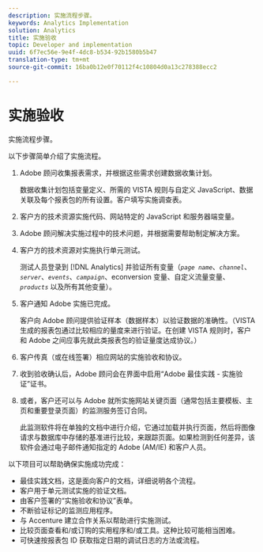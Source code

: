 ```yaml
---
description: 实施流程步骤。
keywords: Analytics Implementation
solution: Analytics
title: 实施验收
topic: Developer and implementation
uuid: 6f7ec56e-9e4f-4dc8-b534-92b1580b5b47
translation-type: tm+mt
source-git-commit: 16ba0b12e0f70112f4c10804d0a13c278388ecc2

---
```



# 实施验收

实施流程步骤。

以下步骤简单介绍了实施流程。

1. Adobe 顾问收集报表需求，并根据这些需求创建数据收集计划。

   数据收集计划包括变量定义、所需的 VISTA 规则与自定义 JavaScript、数据关联及每个报表包的所有设置。客户填写实施调查表。
1. 客户方的技术资源实施代码、网站特定的 JavaScript 和服务器端变量。
1. Adobe 顾问解决实施过程中的技术问题，并根据需要帮助制定解决方案。
1. 客户方的技术资源对实施执行单元测试。

   测试人员登录到 [!DNL Analytics] 并验证所有变量（*`page name`*、*`channel`*、*`server`*、*`events`*、*`campaign`*、econversion 变量、自定义流量变量、*`products`* 以及所有其他变量）。
1. 客户通知 Adobe 实施已完成。

   客户向 Adobe 顾问提供验证样本（数据样本）以验证数据的准确性。（VISTA 生成的报表包通过比较相应的量度来进行验证。在创建 VISTA 规则时，客户和 Adobe 之间应事先就此类报表包的验证量度达成协议。）
1. 客户传真（或在线签署）相应网站的实施验收和协议。
1. 收到验收确认后，Adobe 顾问会在界面中启用“Adobe 最佳实践 - 实施验证”证书。
1. 或者，客户还可以与 Adobe 就所实施网站关键页面（通常包括主要模板、主页和重要登录页面）的监测服务签订合同。

   此监测软件将在单独的文档中进行介绍，它通过加载并执行页面，然后将图像请求与数据库中存储的基准进行比较，来跟踪页面。如果检测到任何差异，该软件会通过电子邮件通知指定的 Adobe (AM/IE) 和客户人员。

以下项目可以帮助确保实施成功完成：

* 最佳实践文档，这是面向客户的文档，详细说明各个流程。
* 客户用于单元测试实施的验证文档。
* 由客户签署的“实施验收和协议”表单。
* 不断验证标记的监测应用程序。
* 与 Accenture 建立合作关系以帮助进行实施测试。
* 比较页面查看和/或订购的实用程序和/或工具。这种比较可能相当困难。
* 可快速按报表包 ID 获取指定日期的调试日志的方法或流程。

